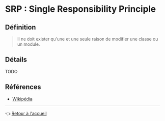 # SRP : Single Responsibility Principle

## Définition

> Il ne doit exister qu'une et une seule raison de modifier une classe ou un module.

## Détails

TODO

## Références

* [Wikipédia](https://fr.wikipedia.org/wiki/Principe_de_responsabilit%C3%A9_unique)

---
:point_left: [Retour à l'accueil](README.md)
